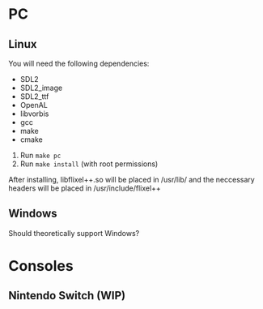 # PC
## Linux
You will need the following dependencies:
- SDL2
- SDL2_image
- SDL2_ttf
- OpenAL
- libvorbis
- gcc
- make
- cmake

1. Run ``make pc``
2. Run ``make install`` (with root permissions)

After installing, libflixel++.so will be placed in /usr/lib/ and the neccessary headers will be placed in /usr/include/flixel++

## Windows
Should theoretically support Windows?

# Consoles
## Nintendo Switch (WIP)